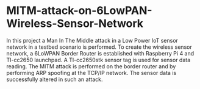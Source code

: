# MITM-attack-on-6LowPAN-Wireless-Sensor-Network

In this project a Man In The Middle attack in a Low Power IoT sensor network in a testbed scenario is performed. To create the wireless sensor network, a 6LoWPAN Border Router is established with Raspberry Pi 4 and TI-cc2650 launchpad. A TI-cc2650stk sensor tag is used for sensor data reading. The MITM attack is performed on the border router and by performing ARP spoofing at the TCP/IP network. The sensor data is successfully altered in such an attack.
